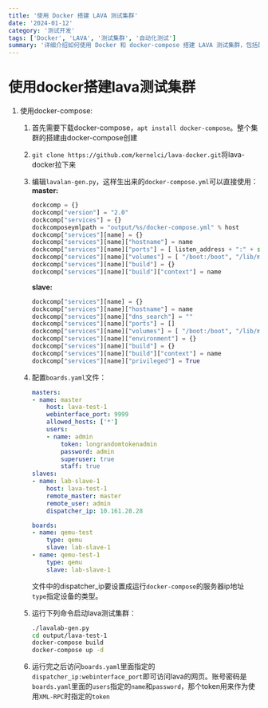 ```yaml
---
title: '使用 Docker 搭建 LAVA 测试集群'
date: '2024-01-12'
category: '测试开发'
tags: ['Docker', 'LAVA', '测试集群', '自动化测试']
summary: '详细介绍如何使用 Docker 和 docker-compose 搭建 LAVA 测试集群，包括配置文件的编写和集群的启动过程。'
---
```


# 使用docker搭建lava测试集群

1. 使用docker-compose:
    1. 首先需要下载docker-compose，`apt install docker-compose`。整个集群的搭建由docker-compose创建
    2. `git clone https://github.com/kernelci/lava-docker.git`将lava-docker拉下来
    3. 编辑`lavalan-gen.py`，这样生出来的`docker-compose.yml`可以直接使用：
        **master:**

        ```python
        dockcomp = {}
        dockcomp["version"] = "2.0"
        dockcomp["services"] = {}
        dockcomposeymlpath = "output/%s/docker-compose.yml" % host
        dockcomp["services"][name] = {}
        dockcomp["services"][name]["hostname"] = name
        dockcomp["services"][name]["ports"] = [ listen_address + ":" + str(webinterface_port) + ":80"]
        dockcomp["services"][name]["volumes"] = [ "/boot:/boot", "/lib/modules:/lib/modules" ]
        dockcomp["services"][name]["build"] = {}
        dockcomp["services"][name]["build"]["context"] = name
        ```

        **slave:**

        ```python
        dockcomp["services"][name] = {}
        dockcomp["services"][name]["hostname"] = name
        dockcomp["services"][name]["dns_search"] = ""
        dockcomp["services"][name]["ports"] = []
        dockcomp["services"][name]["volumes"] = [ "/boot:/boot", "/lib/modules:/lib/modules", "/data/user_home/yyx:/data/user_home/yyx" ]
        dockcomp["services"][name]["environment"] = {}
        dockcomp["services"][name]["build"] = {}
        dockcomp["services"][name]["build"]["context"] = name
        dockcomp["services"][name]["privileged"] = True
        ```

    4. 配置`boards.yaml`文件：

        ```YAML
        masters:
        - name: master
            host: lava-test-1
            webinterface_port: 9999      
            allowed_hosts: ['*']         
            users:
            - name: admin
                token: longrandomtokenadmin
                password: admin
                superuser: true
                staff: true
        slaves:
        - name: lab-slave-1
            host: lava-test-1
            remote_master: master
            remote_user: admin
            dispatcher_ip: 10.161.28.28 

        boards:
        - name: qemu-test
            type: qemu
            slave: lab-slave-1
        - name: qemu-test-1
            type: qemu
            slave: lab-slave-1

        ```

        文件中的dispatcher_ip要设置成运行`docker-compose`的服务器ip地址
        `type`指定设备的类型。
    5. 运行下列命令启动lava测试集群：

        ```bash
        ./lavalab-gen.py
        cd output/lava-test-1
        docker-compose build
        docker-compose up -d
        ```

    6. 运行完之后访问`boards.yaml`里面指定的`dispatcher_ip:webinterface_port`即可访问lava的网页。账号密码是`boards.yaml`里面的`users`指定的`name`和`password`，那个token用来作为使用`XML-RPC`时指定的`token`
